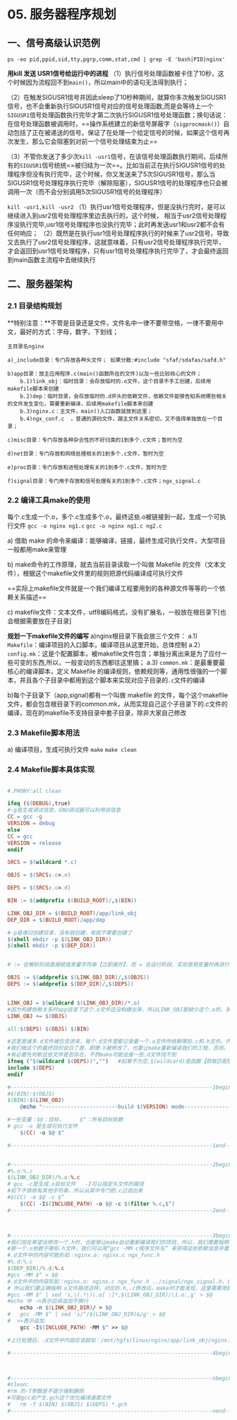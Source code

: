 # 05. 服务器程序规划

## 一、信号高级认识范例
`ps -eo pid,ppid,sid,tty,pgrp,comm,stat,cmd | grep -E 'bash|PID|nginx'`

**用kill 发送 USR1信号给运行中的进程**
（1）执行信号处理函数被卡住了10秒，这个时候因为流程回不到`main()`，所以main中的语句无法得到执行；

（2）在触发SIGUSR1信号并因此sleep了10秒种期间，就算你多次触发SIGUSR1信号，也不会重新执行SIGUSR1信号对应的信号处理函数,而是会等待上一个`SIGUSR1`信号处理函数执行完毕才第二次执行SIGUSR1信号处理函数；换句话说：在信号处理函数被调用时，==操作系统建立的新信号屏蔽字（`sigprocmask()`）自动包括了正在被递送的信号。保证了在处理一个给定信号的时候，如果这个信号再次发生，那么它会阻塞到对前一个信号处理结束为止==

（3）不管你发送了多少次`kill -usr1`信号，在该信号处理函数执行期间，后续所有的`SIGUSR1`信号统统==被归结为一次==。比如当前正在执行SIGUSR1信号的处理程序但没有执行完毕，这个时候，你又发送来了5次SIGUSR1信号，那么当SIGUSR1信号处理程序执行完毕（解除阻塞），SIGUSR1信号的处理程序也只会被调用一次（而不会分别调用5次SIGUSR1信号的处理程序）

`kill -usr1,kill -usr2`
（1）执行usr1信号处理程序，但是没执行完时，是可以继续进入到usr2信号处理程序里边去执行的，这个时候，
相当于usr2信号处理程序没执行完毕,usr1信号处理程序也没执行完毕；此时再发送usr1和usr2都不会有任何响应；
（2）既然是在执行usr1信号处理程序执行的时候来了usr2信号，导致又去执行了usr2信号处理程序，这就意味着，只有usr2信号处理程序执行完毕，才会返回到usr1信号处理程序，只有usr1信号处理程序执行完毕了，才会最终返回到main函数主流程中去继续执行

## 二、服务器架构
### 2.1 目录结构规划
**特别注意：**不管是目录还是文件，文件名中一律不要带空格，一律不要用中文，最好的方式：字母，数字，下划线；

```
主目录名nginx

a)_include目录：专门存放各种头文件； 如果分散:#include "sfaf/sdafas/safd.h"

b)app目录：放主应用程序.c(main()函数所在的文件)以及一些比较核心的文件；
	b.1)link_obj：临时目录：会存放临时的.o文件，这个目录不手工创建，后续用makefile脚本来创建
	b.2)dep：临时目录，会存放临时的.d开头的依赖文件，依赖文件能够告知系统哪些相关的文件发生变化，需要重新编译，后续用makefile脚本来创建
	b.3)nginx.c：主文件，main()入口函数就放到这里；
	b.4)ngx_conf.c  ，普通的源码文件，跟主文件关系密切，又不值得单独放在一个目录；
	
c)misc目录：专门存放各种杂合性的不好归类的1到多个.c文件；暂时为空

d)net目录：专门存放和网络处理相关的1到多个.c文件，暂时为空

e)proc目录：专门存放和进程处理有关的1到多个.c文件，暂时为空

f)signal目录：专门用于存放和信号处理有关的1到多个.c文件；ngx_signal.c
```

### 2.2 编译工具make的使用
每个.c生成一个.o，多个.c生成多个.o，最终这些.o被链接到一起，生成一个可执行文件
`gcc -o nginx ng1.c`
`gcc -o nginx ng1.c ng2.c`

a) 借助 make 的命令来编译：能够编译，链接，最终生成可执行文件，大型项目一般都用make来管理

b) make命令的工作原理，就去当前目录读取一个叫做 Makefile 的文件（文本文件），根据这个makefile文件里的规则把源代码编译成可执行文件

==实际上makefile文件就是一个我们编译工程要用到的各种源文件等等的一个依赖关系描述==

c) makefile文件：文本文件，utf8编码格式，没有扩展名，一般放在根目录下[也会根据需要放在子目录]

**规划一下makefile文件的编写**
a)nginx根目录下我会放三个文件：
a.1) `Makefile`：编译项目的入口脚本，编译项目从这里开始，总体控制
a.2）`config.mk`：这是个配置脚本，被makefile文件包含；单独分离出来是为了应付一些可变的东西,所以，一般变动的东西都往这里搞；
a.3) `common.mk`：是最重要最核心的编译脚本，定义 Makefile 的编译规则，依赖规则等，通用性很强的一个脚本，并且各个子目录中都用到这个脚本来实现对应子目录的`.c`文件的编译

b)每个子目录下（app,signal)都有一个叫做 makefile 的文件，每个这个makefile文件，都会包含根目录下的common.mk，从而实现自己这个子目录下的.c文件的编译，现在的makefile不支持目录中套子目录，除非大家自己修改

### 2.3 Makefile脚本用法
a) 编译项目，生成可执行文件
`make`
`make clean`

### 2.4 Makefile脚本具体实现
```makefile

#.PHONY:all clean 

ifeq ($(DEBUG),true)
#-g是生成调试信息。GNU调试器可以利用该信息
CC = gcc -g
VERSION = debug
else
CC = gcc
VERSION = release
endif

SRCS = $(wildcard *.c)

OBJS = $(SRCS:.c=.o)

DEPS = $(SRCS:.c=.d)

BIN := $(addprefix $(BUILD_ROOT)/,$(BIN))

LINK_OBJ_DIR = $(BUILD_ROOT)/app/link_obj
DEP_DIR = $(BUILD_ROOT)/app/dep

#-p是递归创建目录，没有就创建，有就不需要创建了
$(shell mkdir -p $(LINK_OBJ_DIR))
$(shell mkdir -p $(DEP_DIR))


# := 在解析阶段直接赋值常量字符串【立即展开】，而 = 在运行阶段，实际使用变量时再进行求值【延迟展开】

OBJS := $(addprefix $(LINK_OBJ_DIR)/,$(OBJS))
DEPS := $(addprefix $(DEP_DIR)/,$(DEPS))


LINK_OBJ = $(wildcard $(LINK_OBJ_DIR)/*.o)
#因为构建依赖关系时app目录下这个.o文件还没构建出来，所以LINK_OBJ是缺少这个.o的，我们 要把这个.o文件加进来
LINK_OBJ += $(OBJS)

all:$(DEPS) $(OBJS) $(BIN)

#这里是诸多.d文件被包含进来，每个.d文件里都记录着一个.o文件所依赖哪些.c和.h文件。内容诸如 nginx.o: nginx.c ngx_func.h
#我们做这个的最终目的说白了是，即便.h被修改了，也要让make重新编译我们的工程，否则，你修改了.h，make不会重新编译，那不行的
#有必要先判断这些文件是否存在，不然make可能会报一些.d文件找不到
ifneq ("$(wildcard $(DEPS))","")   #如果不为空,$(wildcard)是函数【获取匹配模式文件名】，这里 用于比较是否为""
include $(DEPS)  
endif

#----------------------------------------------------------------1begin------------------
#$(BIN):$(OBJS)
$(BIN):$(LINK_OBJ)
	@echo "------------------------build $(VERSION) mode--------------------------------!!!"

#一些变量：$@：目标，     $^：所有目标依赖
# gcc -o 是生成可执行文件
	$(CC) -o $@ $^

#----------------------------------------------------------------1end-------------------


#----------------------------------------------------------------2begin-----------------
#%.o:%.c
$(LINK_OBJ_DIR)/%.o:%.c
# gcc -c是生成.o目标文件   -I可以指定头文件的路径
#如下不排除有其他字符串，所以从其中专门把.c过滤出来 
#$(CC) -o $@ -c $^
	$(CC) -I$(INCLUDE_PATH) -o $@ -c $(filter %.c,$^)
#----------------------------------------------------------------2end-------------------



#----------------------------------------------------------------3begin-----------------
#我们现在希望当修改一个.h时，也能够让make自动重新编译我们的项目，所以，我们需要指明让.o依赖于.h文件
#那一个.o依赖于哪些.h文件，我们可以用“gcc -MM c程序文件名” 来获得这些依赖信息并重定向保存到.d文件中
#.d文件中的内容可能形如：nginx.o: nginx.c ngx_func.h
#%.d:%.c
$(DEP_DIR)/%.d:%.c
#gcc -MM $^ > $@
#.d文件中的内容形如：nginx.o: nginx.c ngx_func.h ../signal/ngx_signal.h，但现在的问题是我们的.o文件已经放到了专门的目录
# 所以我们要正确指明.o文件路径这样，对应的.h,.c修改后，make时才能发现，这里需要用到sed文本处理工具和一些正则表达式语法，不必深究
#gcc -MM $^ | sed 's,\(.*\)\.o[ :]*,$(LINK_OBJ_DIR)/\1.o:,g' > $@
#echo 中 -n表示后续追加不换行
	echo -n $(LINK_OBJ_DIR)/ > $@
#	gcc -MM $^ | sed 's/^/$(LINK_OBJ_DIR)&/g' > $@
#  >>表示追加
	gcc -I$(INCLUDE_PATH) -MM $^ >> $@

#上行处理后，.d文件中内容应该就如：/mnt/hgfs/linux/nginx/app/link_obj/nginx.o: nginx.c ngx_func.h ../signal/ngx_signal.h

#----------------------------------------------------------------4begin-----------------



#----------------------------------------------------------------nbegin-----------------
#clean:			
#rm 的-f参数是不提示强制删除
#可能gcc会产生.gch这个优化编译速度文件
#	rm -f $(BIN) $(OBJS) $(DEPS) *.gch
#----------------------------------------------------------------nend------------------
```